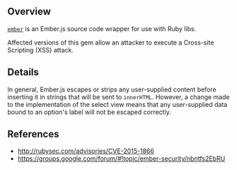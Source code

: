 ## Overview

[`ember`](https://rubygems.org/gems/ember-source) is an Ember.js source code wrapper for use with Ruby libs.

Affected versions of this gem allow an attacker to execute a Cross-site Scripting (XSS) attack.

## Details

In general, Ember.js escapes or strips any user-supplied content before inserting it in strings that will be sent to `innerHTML`. However, a change made to the implementation of the select view means that any user-supplied data bound to an option's label will not be escaped correctly.

## References

- http://rubysec.com/advisories/CVE-2015-1866
- https://groups.google.com/forum/#!topic/ember-security/nbntfs2EbRU
